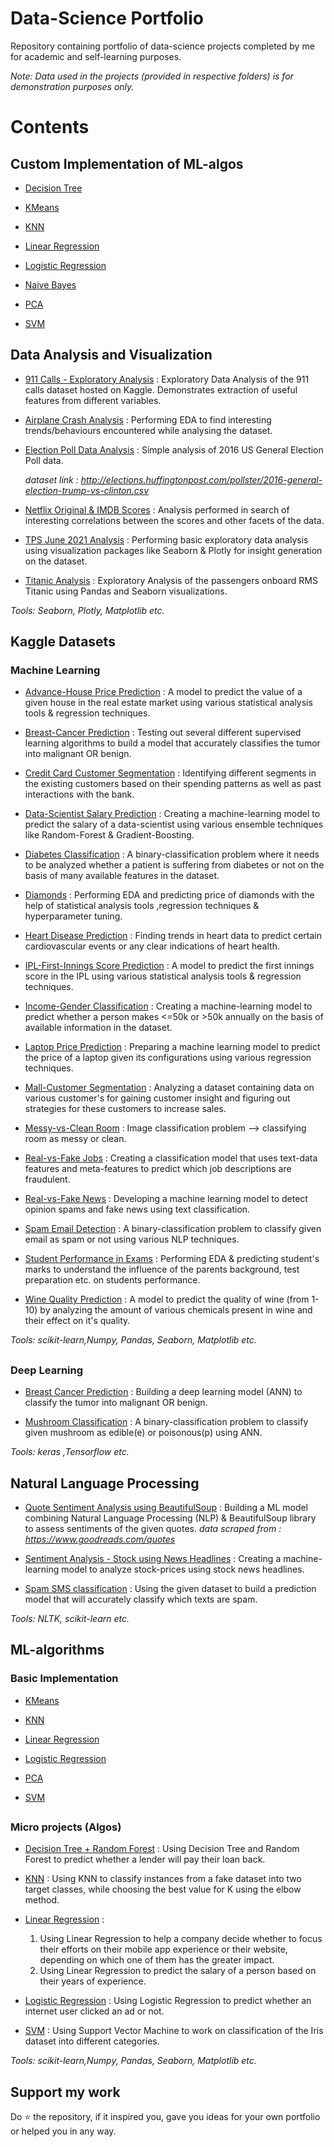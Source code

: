 
# Data-Science Portfolio
Repository containing portfolio of data-science projects completed by me for academic and self-learning purposes.

*Note: Data used in the projects (provided in respective folders) is for demonstration purposes only.*

# Contents
## Custom Implementation of ML-algos
- [Decision Tree](https://github.com/faizanxmulla/data-science-portfolio/blob/main/Custom%20Implementation%20of%20ML-algos/Decision%20Tree/decisiontree_custom_titanic.ipynb)

- [KMeans](https://github.com/faizanxmulla/data-science-portfolio/blob/main/Custom%20Implementation%20of%20ML-algos/KMeans/kmeans_custom.ipynb)

- [KNN](https://github.com/faizanxmulla/data-science-portfolio/blob/main/Custom%20Implementation%20of%20ML-algos/KNN/knn_custom.ipynb)

- [Linear Regression](https://github.com/faizanxmulla/data-science-portfolio/blob/main/Custom%20Implementation%20of%20ML-algos/Linear%20Regression/linear_custom.ipynb)

- [Logistic Regression](https://github.com/faizanxmulla/data-science-portfolio/blob/main/Custom%20Implementation%20of%20ML-algos/Logistic%20Regression/logistic_custom.ipynb)

- [Naive Bayes](https://github.com/faizanxmulla/data-science-portfolio/blob/main/Custom%20Implementation%20of%20ML-algos/Naive%20Bayes/naivebayes_custom.ipynb)

- [PCA](https://github.com/faizanxmulla/data-science-portfolio/blob/main/Custom%20Implementation%20of%20ML-algos/PCA/pca_custom.ipynb)

- [SVM](https://github.com/faizanxmulla/data-science-portfolio/blob/main/Custom%20Implementation%20of%20ML-algos/SVM/svm_custom.ipynb)

## 
## 
## Data Analysis and Visualization
- [911 Calls - Exploratory Analysis](https://github.com/faizanxmulla/data-science-portfolio/blob/main/Data%20Analysis%20and%20Visualization/911%20calls/911.ipynb)
     : Exploratory Data Analysis of the 911 calls dataset hosted on Kaggle. Demonstrates extraction of useful features from different variables.

- [Airplane Crash Analysis](https://github.com/faizanxmulla/data-science-portfolio/blob/main/Data%20Analysis%20and%20Visualization/Airplane%20Crash%20Analysis/airplane-crash.ipynb)
    : Performing EDA to find interesting trends/behaviours encountered while analysing the dataset.

- [Election Poll Data Analysis](https://github.com/faizanxmulla/data-science-portfolio/blob/main/Data%20Analysis%20and%20Visualization/Election%20Poll%20Data%20Analysis/election.ipynb)
    : Simple analysis of 2016 US General Election Poll data.

    *dataset link : http://elections.huffingtonpost.com/pollster/2016-general-election-trump-vs-clinton.csv* 
    
- [Netflix Original & IMDB Scores](https://github.com/faizanxmulla/data-science-portfolio/blob/main/Data%20Analysis%20and%20Visualization/Netflix%20Original%20%26%20IMDB%20Scores/nf_imdb.ipynb)
    : Analysis performed in search of interesting correlations between the scores and other facets of the data.

- [TPS June 2021 Analysis](https://github.com/faizanxmulla/data-science-portfolio/blob/main/Data%20Analysis%20and%20Visualization/TPS%20June%202021%20Analysis/tps-june-2021.ipynb)
  : Performing basic exploratory data analysis using visualization packages like Seaborn & Plotly for insight generation on the dataset.

- [Titanic Analysis](https://github.com/faizanxmulla/data-science-portfolio/blob/main/Data%20Analysis%20and%20Visualization/Titanic%20Analysis/titanic-analysis.ipynb)
    : Exploratory Analysis of the passengers onboard RMS Titanic using Pandas and Seaborn visualizations.

*Tools: Seaborn, Plotly, Matplotlib etc.*
## 
## 
## Kaggle Datasets 
### Machine Learning
- [Advance-House Price Prediction](https://github.com/faizanxmulla/data-science-portfolio/blob/main/Kaggle%20Datasets/ML/Advance%20House%20Price%20Prediction/houseprediction.ipynb)
    : A model to predict the value of a given house in the real estate market using various statistical analysis tools & regression techniques.

- [Breast-Cancer Prediction](https://github.com/faizanxmulla/data-science-portfolio/blob/main/Kaggle%20Datasets/ML/Breast%20Cancer%20Prediction/breastcancer.ipynb)
    : Testing out several different supervised learning algorithms to build a model that accurately classifies the tumor into malignant OR benign.

-  [Credit Card Customer Segmentation](https://github.com/faizanxmulla/data-science-portfolio/blob/main/Kaggle%20Datasets/ML/Credit%20Card%20Customer%20Segmentation/creditcard-customer.ipynb)
    : Identifying different segments in the existing customers based on their spending patterns as well as past interactions with the bank.

- [Data-Scientist Salary Prediction](https://github.com/faizanxmulla/data-science-portfolio/blob/main/Kaggle%20Datasets/ML/Data-Scientist%20Salary%20Prediction/glassdoor.ipynb) 
    : Creating a machine-learning model to predict the salary of a data-scientist using various ensemble techniques like Random-Forest & Gradient-Boosting.

- [Diabetes Classification](https://github.com/faizanxmulla/data-science-portfolio/blob/main/Kaggle%20Datasets/ML/Diabetes%20Classification/diabetes.ipynb) 
    : A binary-classification problem where it needs to be analyzed whether a patient is suffering from diabetes or not on the basis of many available features in the dataset. 

- [Diamonds](https://github.com/faizanxmulla/data-science-portfolio/blob/main/Kaggle%20Datasets/ML/Diamonds/diamonds.ipynb) 
    : Performing EDA and predicting price of diamonds with the help of statistical analysis tools ,regression techniques & hyperparameter tuning.

- [Heart Disease Prediction](https://github.com/faizanxmulla/data-science-portfolio/blob/main/Kaggle%20Datasets/ML/Heart%20Disease%20Prediction/heart.ipynb) 
    : Finding trends in heart data to predict certain cardiovascular events or any clear indications of heart health.

- [IPL-First-Innings Score Prediction](https://github.com/faizanxmulla/data-science-portfolio/blob/main/Kaggle%20Datasets/ML/IPL-First-Innings%20Score%20Prediction/ipl.ipynb)
    : A model to predict the first innings score in the IPL using various statistical analysis tools & regression techniques.

- [Income-Gender Classification](https://github.com/faizanxmulla/data-science-portfolio/blob/main/Kaggle%20Datasets/ML/Income-Gender%20Classification/income.ipynb) 
    : Creating a machine-learning model to predict whether a person makes <=50k or >50k annually on the basis of available information in the dataset.

- [Laptop Price Prediction](https://github.com/faizanxmulla/data-science-portfolio/blob/main/Kaggle%20Datasets/ML/Laptop%20Price%20Prediction/laptopprice.ipynb)
    : Preparing a machine learning model to predict the price of a laptop given its configurations using various regression techniques.

- [Mall-Customer Segmentation](https://github.com/faizanxmulla/data-science-portfolio/blob/main/Kaggle%20Datasets/ML/Mall%20Customer%20Segmentation/mallcustomers.ipynb)
    : Analyzing a dataset containing data on various customer's for gaining customer insight and figuring out strategies for these customers to increase sales.

- [Messy-vs-Clean Room](https://github.com/faizanxmulla/data-science-portfolio/blob/main/Kaggle%20Datasets/ML/Messy-vs-Clean%20Room/cleanvsmessy.ipynb)
    : Image classification problem --> classifying room as messy or clean.

- [Real-vs-Fake Jobs](https://github.com/faizanxmulla/data-science-portfolio/blob/main/Kaggle%20Datasets/ML/Real%20or%20Fake%20Jobs/fakejobs.ipynb)
    : Creating a classification model that uses text-data features and meta-features to predict which job descriptions are fraudulent.

- [Real-vs-Fake News](https://github.com/faizanxmulla/data-science-portfolio/blob/main/Kaggle%20Datasets/ML/Real%20or%20Fake%20News/fakenews_svc.ipynb)
    : Developing a machine learning model to detect opinion spams and fake news using text classification.

- [Spam Email Detection](https://github.com/faizanxmulla/data-science-portfolio/blob/main/Kaggle%20Datasets/ML/Spam%20Email%20Detection/spam_ham_classification.ipynb)
    :  A binary-classification problem to classify given email as spam or not using various NLP techniques.

- [Student Performance in Exams](https://github.com/faizanxmulla/data-science-portfolio/blob/main/Kaggle%20Datasets/ML/Student%20Performance%20in%20Exams/performance.ipynb)
    : Performing EDA & predicting student's marks to understand the influence of the parents background, test preparation etc. on students performance.

- [Wine Quality Prediction](https://github.com/faizanxmulla/data-science-portfolio/blob/main/Kaggle%20Datasets/ML/Wine%20Quality%20Prediction/quality.ipynb)
    : A model to predict the quality of wine (from 1-10) by analyzing the amount of various chemicals present in wine and their effect on it's quality.

*Tools: scikit-learn,Numpy, Pandas, Seaborn, Matplotlib etc.*


## 
### Deep Learning 
- [Breast Cancer Prediction](https://github.com/faizanxmulla/data-science-portfolio/blob/main/Kaggle%20Datasets/DL/Breast%20Cancer%20Prediction/breast_ann.ipynb)
    : Building a deep learning model (ANN) to classify the tumor into malignant OR benign.

- [Mushroom Classification](https://github.com/faizanxmulla/data-science-portfolio/blob/main/Kaggle%20Datasets/DL/Mushroom%20Classification/mushroom-ann.ipynb)
    : A binary-classification problem to classify given mushroom as edible(e) or poisonous(p) using ANN.  

*Tools: keras ,Tensorflow etc.*

## 
## 
## Natural Language Processing 
- [Quote Sentiment Analysis using BeautifulSoup](https://github.com/faizanxmulla/data-science-portfolio/blob/main/Natural%20Language%20Processing/Quote%20Sentiment%20Analysis%20using%20BeautifulSoup/quotes.ipynb)
    : Building a ML model combining Natural Language Processing (NLP) & BeautifulSoup library to assess sentiments of the given quotes.
    *data scraped from : https://www.goodreads.com/quotes* 

- [Sentiment Analysis - Stock using News Headlines](https://github.com/faizanxmulla/data-science-portfolio/blob/main/Natural%20Language%20Processing/Sentiment%20Analysis%20-%20Stock%20using%20News%20Headlines/stocknews.ipynb)
    :  Creating a machine-learning model to analyze stock-prices using stock news headlines.

- [Spam SMS classification](https://github.com/faizanxmulla/data-science-portfolio/blob/main/Natural%20Language%20Processing/Spam%20SMS%20classification/spamsms.ipynb)
    : Using the given dataset to build a prediction model that will accurately classify which texts are spam.

*Tools: NLTK, scikit-learn etc.*
## 
## 
## ML-algorithms 
### Basic Implementation 

- [KMeans](https://github.com/faizanxmulla/data-science-portfolio/blob/main/ML%20algos/Basic%20Implementation/KMeans/kmeans.ipynb)

- [KNN](https://github.com/faizanxmulla/data-science-portfolio/blob/main/ML%20algos/Basic%20Implementation/KNN/knn.ipynb)

- [Linear Regression](https://github.com/faizanxmulla/data-science-portfolio/blob/main/ML%20algos/Basic%20Implementation/Linear%20Regression/linear.ipynb)

- [Logistic Regression](https://github.com/faizanxmulla/data-science-portfolio/blob/main/ML%20algos/Basic%20Implementation/Logistic%20Regression/logistic.ipynb)

- [PCA](https://github.com/faizanxmulla/data-science-portfolio/blob/main/ML%20algos/Basic%20Implementation/PCA/pca.ipynb)

- [SVM](https://github.com/faizanxmulla/data-science-portfolio/blob/main/ML%20algos/Basic%20Implementation/SVM/svm.ipynb)
## 
### Micro projects (Algos)
- [Decision Tree + Random Forest](https://github.com/faizanxmulla/data-science-portfolio/blob/main/ML%20algos/Micro%20projects%20(Algos)/DecisionTree%2BRandomForest/dtproj.ipynb)
    : Using Decision Tree and Random Forest to predict whether a lender will pay their loan back.

- [KNN](https://github.com/faizanxmulla/data-science-portfolio/blob/main/ML%20algos/Micro%20projects%20(Algos)/KNN/knnproj.ipynb)
    : Using KNN to classify instances from a fake dataset into two target classes, while choosing the best value for K using the elbow method.

- [Linear Regression](https://github.com/faizanxmulla/data-science-portfolio/tree/main/ML%20algos/Micro%20projects%20(Algos)/Linear%20Regression) : 
    1. Using Linear Regression to help a company decide whether to focus their efforts on their mobile app experience or their website, depending on which one of them has the greater impact.
    2. Using Linear Regression to predict the salary of a person based on their years of experience.
    &nbsp;
- [Logistic Regression](https://github.com/faizanxmulla/data-science-portfolio/blob/main/ML%20algos/Micro%20projects%20(Algos)/Logistic%20Regression/logproj.ipynb)
    : Using Logistic Regression to predict whether an internet user clicked an ad or not.

- [SVM](https://github.com/faizanxmulla/data-science-portfolio/blob/main/ML%20algos/Micro%20projects%20(Algos)/SVM/svmproj.ipynb)
    : Using Support Vector Machine to work on classification of the Iris dataset into different categories.

*Tools: scikit-learn,Numpy, Pandas, Seaborn, Matplotlib etc.*

## 
## Support my work 
Do ⭐ the repository, if it inspired you, gave you ideas for your own portfolio or helped you in any way.


  
  

  
  


  

  

  
  

  